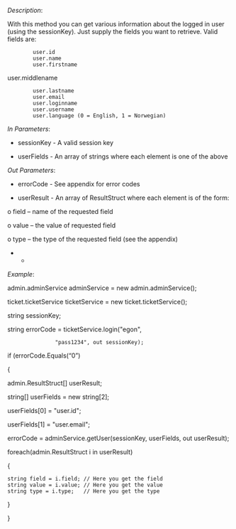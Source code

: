 <properties date="2016-06-24"
SortOrder="185"
/>

*Description*:

With this method you can get various information about the logged in user (using the sessionKey). Just supply the fields you want to retrieve. Valid fields are:

 

            user.id
            user.name
            user.firstname

user.middlename

            user.lastname
            user.email
            user.loginname           
            user.username
            user.language (0 = English, 1 = Norwegian)  
                  

*In Parameters*:

* sessionKey      - A valid session key

* userFields        - An array of strings where each element is one of the above

 

*Out Parameters*:

* errorCode  - See appendix for error codes

* userResult - An array of ResultStruct where each element is of the form:

o   field – name of the requested field

o   value – the value of requested field

o   type – the type of the requested field (see the appendix)

* *

*Example*:

admin.adminService adminService = new admin.adminService();

ticket.ticketService ticketService = new ticket.ticketService();

 

string sessionKey;

string errorCode = ticketService.login("egon",

                   "pass1234", out sessionKey);

 

if (errorCode.Equals(“0”)

{

  admin.ResultStruct\[\] userResult;

  string\[\] userFields = new string\[2\];

  userFields\[0\] = "user.id";

  userFields\[1\] = "user.email";

  

  errorCode = adminService.getUser(sessionKey, userFields, out           userResult);

  foreach(admin.ResultStruct i in userResult)

  {

    string field = i.field; // Here you get the field
    string value = i.value; // Here you get the value
    string type = i.type;   // Here you get the type

  }

}
